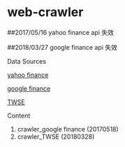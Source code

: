 # web-crawler

##2017/05/16 yahoo finance api 失效

##2018/03/27 google finance api 失效

Data Sources

[yahoo finance](https://finance.yahoo.com/quote/TWI)

[google finance](http://finance.google.com/finance/info?client=ig&q=TPE:2330)

[TWSE](http://www.twse.com.tw/exchangeReport/MI_INDEX?response=csv&date=20180328&type=ALL)


Content
1. crawler_google finance (20170518)
2. crawler_TWSE (20180328)

